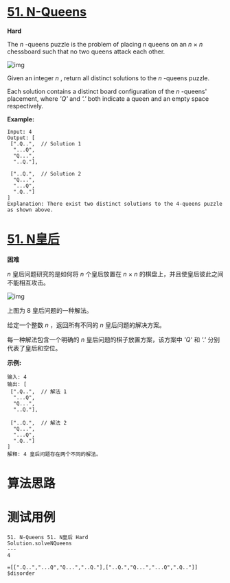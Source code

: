 # [51. N-Queens][enTitle]

**Hard**

The  *n* -queens puzzle is the problem of placing  *n*  queens on an  *n* × *n*  chessboard such that no two queens attack each other.

![img](https://assets.leetcode.com/uploads/2018/10/12/8-queens.png)

Given an integer  *n* , return all distinct solutions to the  *n* -queens puzzle.

Each solution contains a distinct board configuration of the  *n* -queens' placement, where  *'Q'*  and  *'.'*  both indicate a queen and an empty space respectively.

**Example:** 

```
Input: 4
Output: [
 [".Q..",  // Solution 1
  "...Q",
  "Q...",
  "..Q."],

 ["..Q.",  // Solution 2
  "Q...",
  "...Q",
  ".Q.."]
]
Explanation: There exist two distinct solutions to the 4-queens puzzle as shown above.

```
# [51. N皇后][cnTitle]

**困难**

 *n* 皇后问题研究的是如何将  *n*  个皇后放置在  *n* × *n*  的棋盘上，并且使皇后彼此之间不能相互攻击。

![img](https://assets.leetcode-cn.com/aliyun-lc-upload/uploads/2018/10/12/8-queens.png)

上图为 8 皇后问题的一种解法。

给定一个整数  *n* ，返回所有不同的  *n* 皇后问题的解决方案。

每一种解法包含一个明确的  *n*  皇后问题的棋子放置方案，该方案中  *'Q'*  和  *'.'*  分别代表了皇后和空位。

**示例:** 

```
输入: 4
输出: [
 [".Q..",  // 解法 1
  "...Q",
  "Q...",
  "..Q."],

 ["..Q.",  // 解法 2
  "Q...",
  "...Q",
  ".Q.."]
]
解释: 4 皇后问题存在两个不同的解法。

```


# 算法思路

# 测试用例
```
51. N-Queens 51. N皇后 Hard
Solution.solveNQueens
---
4

=[[".Q..","...Q","Q...","..Q."],["..Q.","Q...","...Q",".Q.."]]
$disorder
```

[enTitle]: https://leetcode.com/problems/n-queens/
[cnTitle]: https://leetcode-cn.com/problems/n-queens/
